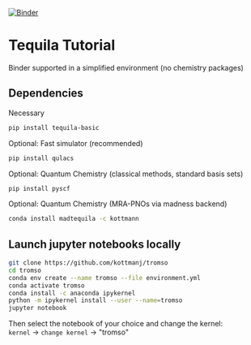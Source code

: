 [![Binder](https://mybinder.org/badge_logo.svg)](https://mybinder.org/v2/gh/kottmanj/tromso/simple)

# Tequila Tutorial
Binder supported in a simplified environment (no chemistry packages)  


## Dependencies

Necessary  
```bash
pip install tequila-basic
```   

Optional: Fast simulator (recommended)
```bash
pip install qulacs
```  

Optional: Quantum Chemistry (classical methods, standard basis sets)
```bash
pip install pyscf
```  

Optional: Quantum Chemistry (MRA-PNOs via madness backend)
```bash
conda install madtequila -c kottmann
```

## Launch jupyter notebooks locally

```bash
git clone https://github.com/kottmanj/tromso
cd tromso
conda env create --name tromso --file environment.yml
conda activate tromso
conda install -c anaconda ipykernel
python -m ipykernel install --user --name=tromso
jupyter notebook
```

Then select the notebook of your choice and change the kernel:  
`kernel` -> `change kernel` -> "tromso"  




